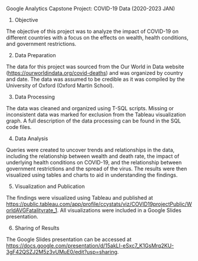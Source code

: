 Google Analytics Capstone Project: COVID-19 Data (2020-2023 JAN)

1. Objective

The objective of this project was to analyze the impact of COVID-19 on different countries with a focus on the effects on wealth, health conditions, and government restrictions.

2. Data Preparation

The data for this project was sourced from the Our World in Data website (https://ourworldindata.org/covid-deaths) and was organized by country and date. The data was assumed to be credible as it was compiled by the University of Oxford (Oxford Martin School).

3. Data Processing

The data was cleaned and organized using T-SQL scripts. Missing or inconsistent data was marked for exclusion from the Tableau visualization graph. A full description of the data processing can be found in the SQL code files.

4. Data Analysis

Queries were created to uncover trends and relationships in the data, including the relationship between wealth and death rate, the impact of underlying health conditions on COVID-19, and the relationship between government restrictions and the spread of the virus. The results were then visualized using tables and charts to aid in understanding the findings.

5. Visualization and Publication

The findings were visualized using Tableau and published at https://public.tableau.com/app/profile/ccystats/viz/COVID19projectPublic/WorldAVGFatalityrate_1. All visualizations were included in a Google Slides presentation.

6. Sharing of Results

The Google Slides presentation can be accessed at https://docs.google.com/presentation/d/15akLI-eSxc7_K1GsMrq2KU-3gF42QSZJ2M5z3vUMuE0/edit?usp=sharing.
